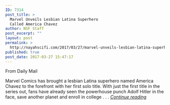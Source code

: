 ```yaml
---
ID: 7314
post_title: >
  Marvel Unveils Lesbian Latina Superhero
  Called America Chavez
author: NSF Staff
post_excerpt: ""
layout: post
permalink: >
  http://nayahscifi.com/2017/03/27/marvel-unveils-lesbian-latina-superhero-called-america-chavez/
published: true
post_date: 2017-03-27 15:47:17
---
```

From Daily Mail
<p class="mol-para-with-font">Marvel Comics has brought a lesbian Latina superhero named America Chavez to the forefront with her first solo title. With just the first title in the series out, fans have already seen the powerhouse punch Adolf Hitler in the face, save another planet and enroll in college . . . <a href="http://www.dailymail.co.uk/news/article-4353084/Marvel-unveils-lesbian-Latina-superhero-America-Chaves.html?ITO=1490&amp;ns_mchannel=rss&amp;ns_campaign=1490&amp;utm_source=dlvr.it&amp;utm_medium=twitter"><em>Continue reading</em></a></p>
&nbsp;